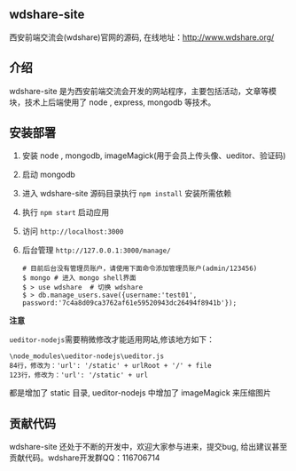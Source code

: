 ## wdshare-site

西安前端交流会(wdshare)官网的源码, 在线地址：http://www.wdshare.org/

## 介绍

wdshare-site 是为西安前端交流会开发的网站程序，主要包括活动，文章等模块，技术上后端使用了 node , express, mongodb 等技术。

## 安装部署

1. 安装 node , mongodb, imageMagick(用于会员上传头像、ueditor、验证码)
2. 启动 mongodb
3. 进入 wdshare-site 源码目录执行 `npm install` 安装所需依赖
4. 执行 `npm start` 启动应用
5. 访问 `http://localhost:3000`
6. 后台管理 `http://127.0.0.1:3000/manage/`

    ```
    # 目前后台没有管理员账户，请使用下面命令添加管理员账户(admin/123456)
    $ mongo # 进入 mongo shell界面
    $ > use wdshare  # 切换 wdshare
    $ > db.manage_users.save({username:'test01', password:'7c4a8d09ca3762af61e59520943dc26494f8941b'});
    ```

**注意** 

`ueditor-nodejs`需要稍微修改才能适用网站,修该地方如下：
```
\node_modules\ueditor-nodejs\ueditor.js
84行，修改为：'url': '/static' + urlRoot + '/' + file
123行，修改为：'url': '/static' + url
```
都是增加了 static 目录, ueditor-nodejs 中增加了 imageMagick 来压缩图片

## 贡献代码

wdshare-site 还处于不断的开发中，欢迎大家参与进来，提交bug, 给出建议甚至贡献代码。wdshare开发群QQ：116706714
